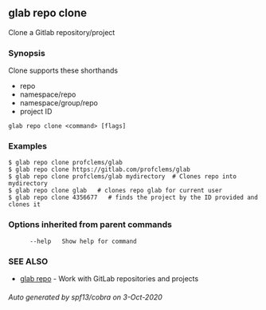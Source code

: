 ## glab repo clone

Clone a Gitlab repository/project

### Synopsis

Clone supports these shorthands
- repo
- namespace/repo
- namespace/group/repo
- project ID


```
glab repo clone <command> [flags]
```

### Examples

```
$ glab repo clone profclems/glab
$ glab repo clone https://gitlab.com/profclems/glab
$ glab repo clone profclems/glab mydirectory  # Clones repo into mydirectory
$ glab repo clone glab   # clones repo glab for current user 
$ glab repo clone 4356677   # finds the project by the ID provided and clones it

```

### Options inherited from parent commands

```
      --help   Show help for command
```

### SEE ALSO

* [glab repo](glab_repo.md)	 - Work with GitLab repositories and projects

###### Auto generated by spf13/cobra on 3-Oct-2020
